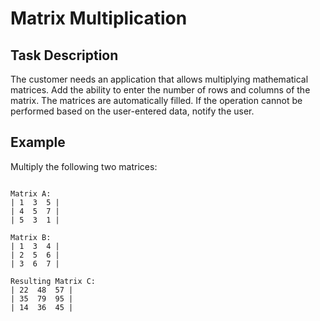 # **Matrix Multiplication**

## **Task Description**

The customer needs an application that allows multiplying mathematical matrices. Add the ability to enter the number of rows and columns of the matrix. The matrices are automatically filled. If the operation cannot be performed based on the user-entered data, notify the user.

## **Example**

Multiply the following two matrices:

```

Matrix A:
| 1  3  5 |
| 4  5  7 |
| 5  3  1 |

Matrix B:
| 1  3  4 |
| 2  5  6 |
| 3  6  7 |

Resulting Matrix C:
| 22  48  57 |
| 35  79  95 |
| 14  36  45 |
